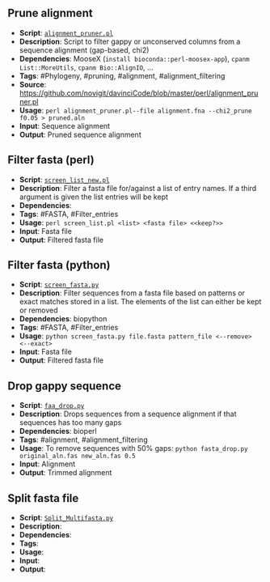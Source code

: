 
## Prune alignment

- **Script**:  [`alignment_pruner.pl`](scripts/data_processing/alignment_pruner.pl)
- **Description**: Script to filter gappy or unconserved columns from a sequence alignment (gap-based, chi2)
- **Dependencies**: MooseX (`install bioconda::perl-moosex-app`), `cpanm List::MoreUtils`, `cpanm Bio::AlignIO`, ...
- **Tags**: #Phylogeny, #pruning, #alignment, #alignment_filtering
- **Source**: https://github.com/novigit/davinciCode/blob/master/perl/alignment_pruner.pl
- **Usage**: `perl alignment_pruner.pl--file alignment.fna --chi2_prune f0.05 > pruned.aln`
- **Input**: Sequence alignment
- **Output**: Pruned sequence alignment

## Filter fasta (perl)

- **Script**:  [`screen_list_new.pl`](scripts/data_processing/screen_list_new.pl)
- **Description**:  Filter a fasta file for/against a list of entry names. If a third argument is given the list entries will be kept
- **Dependencies**:  
- **Tags**: #FASTA, #Filter_entries
- **Usage**: `perl screen_list.pl <list> <fasta file> <<keep?>>`
- **Input**: Fasta file
- **Output**: Filtered fasta file

## Filter fasta (python)

- **Script**:  [`screen_fasta.py`](scripts/data_processing/screen_fasta.py)
- **Description**: Filter sequences from a fasta file based on patterns or exact matches stored in a list. The elements of the list can either be kept or removed
- **Dependencies**: biopython
- **Tags**: #FASTA, #Filter_entries
- **Usage**: `python screen_fasta.py file.fasta pattern_file <--remove> <--exact>`
- **Input**: Fasta file
- **Output**: Filtered fasta file


## Drop gappy sequence

- **Script**:  [`faa_drop.py`](scripts/data_processing/faa_drop.py)
- **Description**: Drops sequences from a sequence alignment if that sequences has too many gaps
- **Dependencies**: bioperl
- **Tags**: #alignment, #alignment_filtering 
- **Usage**: To remove sequences with 50% gaps: `python fasta_drop.py original_aln.fas new_aln.fas 0.5`
- **Input**: Alignment
- **Output**: Trimmed alignment


## Split fasta file

- **Script**:  [`Split_Multifasta.py`](scripts/data_processing/Split_Multifasta.py )
- **Description**: 
- **Dependencies**: 
- **Tags**: 
- **Usage**: 
- **Input**: 
- **Output**: 